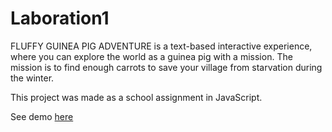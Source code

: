 # Laboration1
FLUFFY GUINEA PIG ADVENTURE is a text-based interactive experience, where you can explore the world as a guinea pig with a mission. The mission is to find enough carrots to save your village from starvation during the winter.

This project was made as a school assignment in JavaScript.

See demo [here](https://lisapaajarvi.github.io/Laboration1/)
